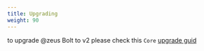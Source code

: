 ```yaml
---
title: Upgrading
weight: 90
---
```


to upgrade @zeus Bolt to v2 please check this `Core` [upgrade guid](/docs/core/v3/upgrade) 
